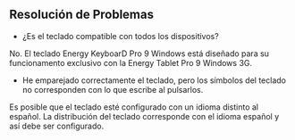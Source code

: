 ## Resolución de Problemas

* ¿Es el teclado compatible con todos los dispositivos?

No. El teclado Energy KeyboarD Pro 9 Windows está diseñado para su funcionamento exclusivo con la Energy Tablet Pro 9 Windows 3G.

* He emparejado correctamente el teclado, pero los símbolos del teclado no corresponden con lo que escribe al pulsarlos.

Es posible que el teclado esté configurado con un idioma distinto al español. La distribución del teclado corresponde con el idioma español y así debe ser configurado.

